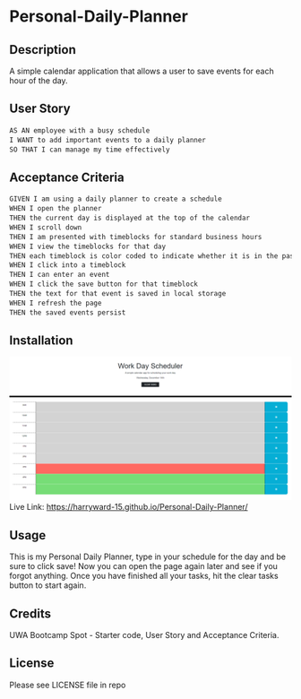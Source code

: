 # Personal-Daily-Planner

## Description

A simple calendar application that allows a user to save events for each hour of the day.


## User Story

```md
AS AN employee with a busy schedule
I WANT to add important events to a daily planner
SO THAT I can manage my time effectively
```

## Acceptance Criteria

```md
GIVEN I am using a daily planner to create a schedule
WHEN I open the planner
THEN the current day is displayed at the top of the calendar
WHEN I scroll down
THEN I am presented with timeblocks for standard business hours
WHEN I view the timeblocks for that day
THEN each timeblock is color coded to indicate whether it is in the past, present, or future
WHEN I click into a timeblock
THEN I can enter an event
WHEN I click the save button for that timeblock
THEN the text for that event is saved in local storage
WHEN I refresh the page
THEN the saved events persist
```

## Installation

![passwordgen img](./assets/mockup.PNG)
Live Link: https://harryward-15.github.io/Personal-Daily-Planner/

## Usage

This is my Personal Daily Planner, type in your schedule for the day and be sure to click save! Now you can open the page again later and see if you forgot anything. Once you have finished all your tasks, hit the clear tasks button to start again.

## Credits

UWA Bootcamp Spot - Starter code, User Story and Acceptance Criteria.

## License

Please see LICENSE file in repo
